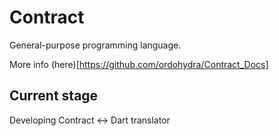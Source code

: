 # Contract
General-purpose programming language.

More info (here)[https://github.com/ordohydra/Contract_Docs]

## Current stage
Developing Contract <-> Dart translator
